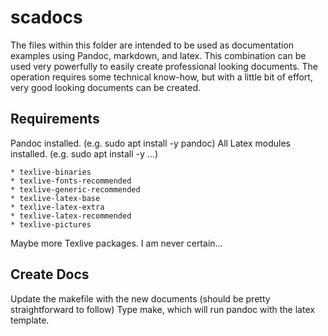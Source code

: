 # scadocs
The files within this folder are intended to be used as documentation examples using Pandoc, markdown, and latex. 
This combination can be used very powerfully to easily create professional looking documents. The operation requires some 
technical know-how, but with a little bit of effort, very good looking documents can be created.

## Requirements

Pandoc installed. (e.g. sudo apt install -y pandoc)
All Latex modules installed. (e.g. sudo apt install -y ...)

    * texlive-binaries
    * texlive-fonts-recommended   
    * texlive-generic-recommended
    * texlive-latex-base
    * texlive-latex-extra
    * texlive-latex-recommended   
    * texlive-pictures

Maybe more Texlive packages. I am never certain... 

## Create Docs

Update the makefile with the new documents (should be pretty straightforward to follow)
Type make, which will run pandoc with the latex template. 
